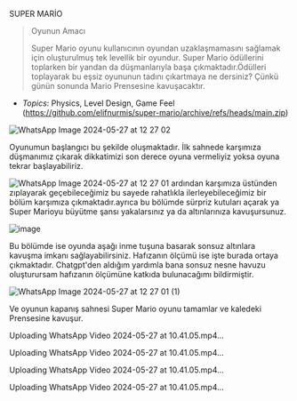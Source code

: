 SUPER MARİO 

>Oyunun Amacı
> 
>Super Mario oyunu kullanıcının oyundan uzaklaşmamasını sağlamak için oluşturulmuş tek levellik bir oyundur. Super Mario ödüllerini toplarken bir yandan da düşmanlarıyla başa çıkmaktadır.Ödülleri toplayarak bu eşsiz oyununun tadını çıkartmaya ne dersiniz? Çünkü günün sonunda Mario Prensesine kavuşacaktır.

- *Topics*: Physics, Level Design, Game Feel
(https://github.com/elifnurmis/super-mario/archive/refs/heads/main.zip)

![WhatsApp Image 2024-05-27 at 12 27 02](https://github.com/elifnurmis/mario-game/assets/129744547/f848b6b5-2128-4a59-8abe-960040e252fe)

Oyunumun başlangıcı bu şekilde oluşmaktadır. İlk sahnede karşımıza düşmanımız çıkarak dikkatimizi son derece oyuna vermeliyiz yoksa oyuna tekrar başlayabiliriz.

![WhatsApp Image 2024-05-27 at 12 27 01](https://github.com/elifnurmis/mario-game/assets/129744547/0c13d24c-5e29-490d-a0ed-8a9583b4f87f)
ardından karşımıza üstünden zıplayarak geçebileceğimiz bu sayede rahatlıkla ilerleyebileceğimiz bir bölüm karşımıza çıkmaktadır.ayrıca bu bölümde sürpriz kutuları açarak ya Super Marioyu büyütme şansı yakalarsınız ya da altınlarınıza kavuşursunuz.

![image](https://github.com/elifnurmis/mario-game/assets/129744547/219343d8-b117-4de2-bcee-f46297b30bfb)

Bu bölümde ise oyunda aşağı inme tuşuna basarak sonsuz altınlara kavuşma imkanı sağlayabilirsiniz. Hafızanın ölçümü ise işte burada ortaya çıkmaktadır. Chatgpt'den aldığım yardımla bana sonsuz nesne havuzu oluşturursam hafızanın ölçümüne katkıda bulunacağımı bildirmiştir.


![WhatsApp Image 2024-05-27 at 12 27 01 (1)](https://github.com/elifnurmis/mario-game/assets/129744547/73e3da77-50de-43de-a567-cd151fd55967)

Ve oyunun kapanış sahnesi Super Mario oyunu tamamlar ve kaledeki Prensesine kavuşur.


Uploading WhatsApp Video 2024-05-27 at 10.41.05.mp4…



Uploading WhatsApp Video 2024-05-27 at 10.41.05.mp4…



Uploading WhatsApp Video 2024-05-27 at 10.41.05.mp4…



Uploading WhatsApp Video 2024-05-27 at 10.41.05.mp4…


